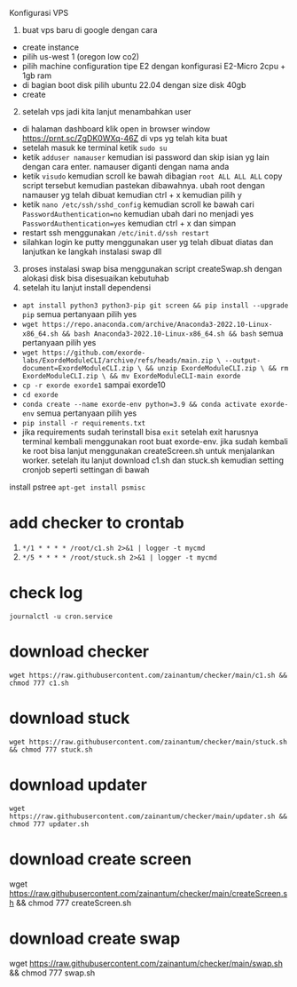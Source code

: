 Konfigurasi VPS
1. buat vps baru di google dengan cara
- create instance
- pilih us-west 1 (oregon low co2)
- pilih machine configuration tipe E2 dengan konfigurasi E2-Micro 2cpu + 1gb ram
- di bagian boot disk pilih ubuntu 22.04 dengan size disk 40gb
- create
2. setelah vps jadi kita lanjut menambahkan user
- di halaman dashboard klik open in browser window https://prnt.sc/ZgDK0WXq-46Z di vps yg telah kita buat
- setelah masuk ke terminal ketik ```sudo su```
- ketik ```adduser namauser``` kemudian isi password dan skip isian yg lain dengan cara enter. namauser diganti dengan nama anda
- ketik ```visudo``` kemudian scroll ke bawah dibagian ```root ALL ALL ALL``` copy script tersebut kemudian pastekan dibawahnya. ubah root dengan namauser yg telah dibuat kemudian ctrl + x kemudian pilih y
- ketik ```nano /etc/ssh/sshd_config``` kemudian scroll ke bawah cari ```PasswordAuthentication=no``` kemudian ubah dari no menjadi yes ```PasswordAuthentication=yes``` kemudian ctrl + x dan simpan
- restart ssh menggunakan ```/etc/init.d/ssh restart```
- silahkan login ke putty menggunakan user yg telah dibuat diatas dan lanjutkan ke langkah instalasi swap dll
3. proses instalasi swap bisa menggunakan script createSwap.sh dengan alokasi disk bisa disesuaikan kebutuhab
4. setelah itu lanjut install dependensi
- ```apt install python3 python3-pip git screen && pip install --upgrade pip``` semua pertanyaan pilih yes
- ```wget https://repo.anaconda.com/archive/Anaconda3-2022.10-Linux-x86_64.sh && bash Anaconda3-2022.10-Linux-x86_64.sh && bash``` semua pertanyaan pilih yes
- ```wget https://github.com/exorde-labs/ExordeModuleCLI/archive/refs/heads/main.zip \ --output-document=ExordeModuleCLI.zip \ && unzip ExordeModuleCLI.zip \ && rm ExordeModuleCLI.zip \ && mv ExordeModuleCLI-main exorde```
- ``` cp -r exorde exorde1 ``` sampai exorde10
- ``` cd exorde ```
- ``` conda create --name exorde-env python=3.9 && conda activate exorde-env ``` semua pertanyaan pilih yes
- ``` pip install -r requirements.txt ```
- jika requirements sudah terinstall bisa ```exit``` setelah exit harusnya terminal kembali menggunakan root buat exorde-env. jika sudah kembali ke root bisa lanjut menggunakan createScreen.sh untuk menjalankan worker. setelah itu lanjut download c1.sh dan stuck.sh kemudian setting cronjob seperti settingan di bawah

install pstree
```apt-get install psmisc```
# add checker to crontab
1. ``` */1 * * * * /root/c1.sh 2>&1 | logger -t mycmd ```
2. ``` */5 * * * * /root/stuck.sh 2>&1 | logger -t mycmd ```
# check log
``` journalctl -u cron.service ```

# download checker
``` wget https://raw.githubusercontent.com/zainantum/checker/main/c1.sh && chmod 777 c1.sh ```

# download stuck
``` wget https://raw.githubusercontent.com/zainantum/checker/main/stuck.sh && chmod 777 stuck.sh ```

# download updater
``` wget https://raw.githubusercontent.com/zainantum/checker/main/updater.sh && chmod 777 updater.sh ```

# download create screen
wget https://raw.githubusercontent.com/zainantum/checker/main/createScreen.sh && chmod 777 createScreen.sh

# download create swap
wget https://raw.githubusercontent.com/zainantum/checker/main/swap.sh && chmod 777 swap.sh